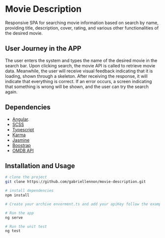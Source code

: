 # Movie Description


Responsive SPA for searching movie information based on search by name, providing title, description, cover, rating, and various other functionalities of the desired movie.

## User Journey in the APP

The user enters the system and types the name of the desired movie in the search bar. Upon clicking search, the movie API is called to retrieve movie data. Meanwhile, the user will receive visual feedback indicating that it is loading, shown through a skeleton. After receiving the response, it will indicate that everything is correct. If an error occurs, a screen indicating that something is wrong will be shown, and the user can try the search again.

## Dependencies

- [Angular](https://angular.io/).
- [SCSS](https://sass-lang.com/)
- [Typescript](https://www.typescriptlang.org/)
- [Karma](https://karma-runner.github.io/latest/index.html)
- [Jasmine](https://jasmine.github.io/)
- [Boostrap](https://getbootstrap.com/)
- [OMDB API ](https://www.omdbapi.com/)


## Installation and Usage

```sh
# clone the project
git clone https://github.com/gabriellennon/movie-description.git

# install dependencies
npm install

# Create your archive envorment.ts and add your apiKey follow the example of env.example archive

# Run the app
ng serve

# Run the unit test
ng test
```
